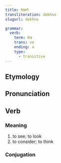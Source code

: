 ```yaml
---
title: देखणो
transliteration: dekhno
slugurl: dekhno

grammar: 
  verb: 
    term: देख
    trans: ve
    ending: a
    type: 
      - transitive
---
```


## Etymology

## Pronunciation


## Verb
### Meaning
1. to see; to look
3. to consider; to think

### Conjugation
<verb-conj :grammar="grammar"></verb-conj>